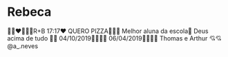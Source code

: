 # Rebeca
👩🏻‍❤️‍💋‍👨🏿R+B
17:17❤️
QUERO PIZZA🍕🍕🍕
Melhor aluna da escola🥇
Deus acima de tudo 🙌🙌
04/10/2019👶🏽🤴🏽
06/04/2019🤴🏻👶🏻
Thomas e Arthur 💘💘
@a_.neves
